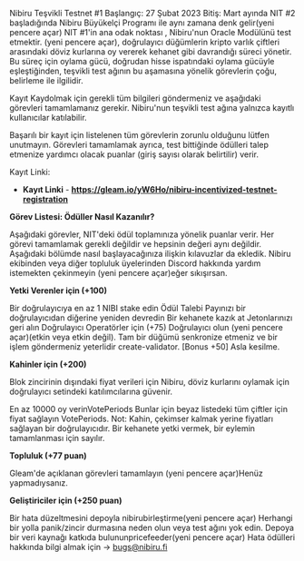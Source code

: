 Nibiru Teşvikli Testnet #1
Başlangıç: 27 Şubat 2023
Bitiş: Mart ayında NIT #2 başladığında
Nibiru Büyükelçi Programı ile aynı zamana denk gelir(yeni pencere açar)
NIT #1'in ana odak noktası , Nibiru'nun Oracle Modülünü test etmektir. (yeni pencere açar), doğrulayıcı düğümlerin kripto varlık çiftleri arasındaki döviz kurlarına oy vererek kehanet gibi davrandığı süreci yönetir. Bu süreç için oylama gücü, doğrudan hisse ispatındaki oylama gücüyle eşleştiğinden, teşvikli test ağının bu aşamasına yönelik görevlerin çoğu, belirleme ile ilgilidir.

Kayıt
Kaydolmak için gerekli tüm bilgileri göndermeniz ve aşağıdaki görevleri tamamlamanız gerekir. Nibiru'nun teşvikli test ağına yalnızca kayıtlı kullanıcılar katılabilir.

Başarılı bir kayıt için listelenen tüm görevlerin zorunlu olduğunu lütfen unutmayın. Görevleri tamamlamak ayrıca, test bittiğinde ödülleri talep etmenize yardımcı olacak puanlar (giriş sayısı olarak belirtilir) verir.

Kayıt Linki:

- **Kayıt Linki** - **https://gleam.io/yW6Ho/nibiru-incentivized-testnet-registration**

**Görev Listesi: Ödüller Nasıl Kazanılır?**

Aşağıdaki görevler, NIT'deki ödül toplamınıza yönelik puanlar verir. Her görevi tamamlamak gerekli değildir ve hepsinin değeri aynı değildir. Aşağıdaki bölümde nasıl başlayacağınıza ilişkin kılavuzlar da ekledik. Nibiru ekibinden veya diğer topluluk üyelerinden Discord hakkında yardım istemekten çekinmeyin (yeni pencere açar)eğer sıkışırsan.

**Yetki Verenler için (+100)**

Bir doğrulayıcıya en az 1 NIBI stake edin
Ödül Talebi
Payınızı bir doğrulayıcıdan diğerine yeniden devredin
Bir kehanete kazık at
Jetonlarınızı geri alın
Doğrulayıcı Operatörler için (+75)
Doğrulayıcı olun (yeni pencere açar)(etkin veya etkin değil). Tam bir düğümü senkronize etmeniz ve bir işlem göndermeniz yeterlidir create-validator.
[Bonus +50] Asla kesilme.


**Kahinler için (+200)**

Blok zincirinin dışındaki fiyat verileri için Nibiru, döviz kurlarını oylamak için doğrulayıcı setindeki katılımcılarına güvenir.

En az 10000 oy verinVotePeriods
Bunlar için beyaz listedeki tüm çiftler için fiyat sağlayın VotePeriods.
Not: Kahin, çekimser kalmak yerine fiyatları sağlayan bir doğrulayıcıdır. Bir kehanete yetki vermek, bir eylemin tamamlanması için sayılır.

**Topluluk (+77 puan)**

Gleam'de açıklanan görevleri tamamlayın (yeni pencere açar)Henüz yapmadıysanız.


**Geliştiriciler için (+250 puan)**

Bir hata düzeltmesini depoyla nibirubirleştirme(yeni pencere açar)
Herhangi bir yolla panik/zincir durmasına neden olun veya test ağını yok edin.
Depoya bir veri kaynağı katkıda bulununpricefeeder(yeni pencere açar)
Hata ödülleri hakkında bilgi almak için → bugs@nibiru.fi
